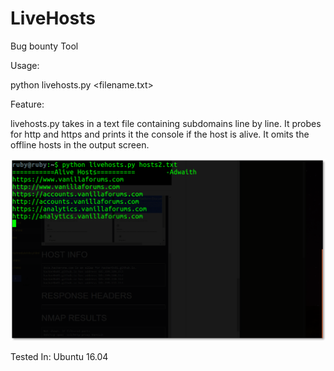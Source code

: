 # LiveHosts
Bug bounty Tool


Usage:

python livehosts.py <filename.txt>

Feature:

livehosts.py takes in a text file containing subdomains line by line. It probes for http and https and prints it the console if the host is alive. It omits the offline hosts in the output screen.

![sreenshot](livehosts.png)

Tested In:
  Ubuntu 16.04
